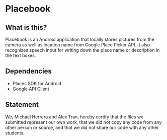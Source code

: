 # Placebook

## What is this?
Placebook is an Android application that locally stores pictures from the camera as well as location name from Google Place Picker API. It also recognizes speech input for writing down the place name or description in the text boxes.

## Dependencies
- Places SDK for Android
- Google API Client

## Statement
We, Michael Herrera and Alex Tran, hereby certify that the files we submitted represent our
own work, that we did not copy any code from any other person or source, and that we did
not share our code with any other students.
